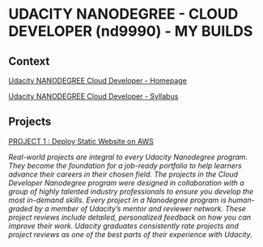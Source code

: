 # UDACITY NANODEGREE - CLOUD DEVELOPER (nd9990) - MY BUILDS

## Context

[Udacity NANODEGREE Cloud Developer - Homepage](https://classroom.udacity.com/nanodegrees/nd9990)

[Udacity NANODEGREE Cloud Developer - Syllabus](https://d20vrrgs8k4bvw.cloudfront.net/documents/en-US/Cloud+Developer+Nanodegree+program+Syllabus.pdf)

## Projects

[PROJECT 1 : Deploy Static Website on AWS](project1-deploy-static-website-on-aws)

_Real-world projects are integral to every Udacity Nanodegree program. They become the foundation for a job-ready portfolio to help learners advance their careers in their chosen field._
_The projects in the Cloud Developer Nanodegree program were designed in collaboration with a group of highly talented industry professionals to ensure you develop the most in-demand skills._
_Every project in a Nanodegree program is human-graded by a member of Udacity’s mentor and reviewer network. These project reviews include detailed, personalized feedback on how you can improve their work._
_Udacity graduates consistently rate projects and project reviews as one of the best parts of their experience with Udacity._

